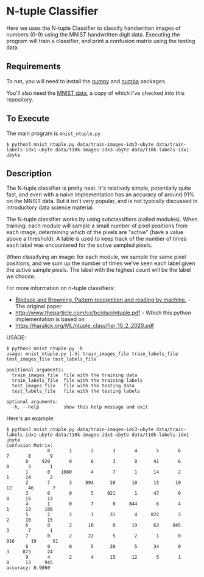 # N-tuple Classifier

Here we uses the N-tuple Classifier to classify handwritten images of numbers (0-9) using the MNIST handwritten digit data. Executing the program will train
a classifier, and print a confusion matrix using the testing data.

## Requirements

To run, you will need to install the [numpy](https://numpy.org/) and [numba](https://numba.pydata.org/) packages.

You'll also need the [MNIST data](http://yann.lecun.com/exdb/mnist/), a copy of which I've checked into this repository.

## To Execute

The main program is  `mnist_ntuple.py`

```
$ python3 mnist_ntuple.py data/train-images-idx3-ubyte data/train-labels-idx1-ubyte data/t10k-images-idx3-ubyte data/t10k-labels-idx1-ubyte 
```

## Description

The N-tuple classifier is pretty neat. It's relatively simple, potentially quite fast, and even with a naive implementation has an accuracy of around 91% 
on the MNIST data. But it isn't very popular, and is not typically discussed in introductory data science material.

The N-tuple classifier works by using subclassifiers (called modules). 
When training: 
each module will sample a small number of pixel positions from each image, determining which of the pixels are "active" (have a value above a threshold).
A table is used to keep track of the number of times each label was encountered for the active sampled pixels.

When classifying an image:
for each module, we sample the same pixel positions, 
and we sum up the number of times we've seen each label given the active sample pixels. 
The label with the highest count will be the label we choose.

For more information on n-tuple classifiers:
* [Bledsoe and Browning.  Pattern recognition and reading by machine.](https://dl.acm.org/doi/10.1145/1460299.1460326) - The original paper
* http://www.theparticle.com/cs/bc/dsci/ntuple.pdf - Which this python implementation is based on
* https://haralick.org/ML/ntuple_classifier_10_2_2020.pdf

USAGE:
```
$ python3 mnist_ntuple.py -h
usage: mnist_ntuple.py [-h] train_images_file train_labels_file test_images_file test_labels_file

positional arguments:
  train_images_file  file with the training data
  train_labels_file  file with the training labels
  test_images_file   file with the testing data
  test_labels_file   file with the testing labels

optional arguments:
  -h, --help         show this help message and exit
```

Here's an example:
```
$ python3 mnist_ntuple.py data/train-images-idx3-ubyte data/train-labels-idx1-ubyte data/t10k-images-idx3-ubyte data/t10k-labels-idx1-ubyte 
Confusion Matrix:
               0       1       2       3       4       5       6       7       8       9
       0     920       0       6       3       0      41       6       0       3       1
       1       0    1080       4       7       1      14       2       1      24       2
       2       7       3     894      28      10      15      10      12      46       7
       3       0       0       5     921       1      47       0       8      15      13
       4       1       0       7       0     844       6       4       1      13     106
       5       2       2       1      31       4     822       3       2      10      15
       6       8       2      10       0      19      63     845       3       7       1
       7       0       2      22       5       2       1       0     916      19      61
       8       0       0       5      30       5      34       0       3     873      24
       9       4       2       4      15      12       5       1       8      13     945
accuracy: 0.9060
```
